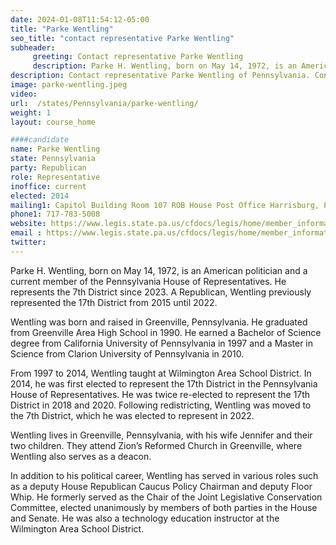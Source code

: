 ```yaml
---
date: 2024-01-08T11:54:12-05:00
title: "Parke Wentling"
seo_title: "contact representative Parke Wentling"
subheader:
     greeting: Contact representative Parke Wentling
     description: Parke H. Wentling, born on May 14, 1972, is an American politician and a current member of the Pennsylvania House of Representatives. He represents the 7th District since 2023. A Republican, Wentling previously represented the 17th District from 2015 until 2022.
description: Contact representative Parke Wentling of Pennsylvania. Contact information for Parke Wentling includes email address, phone number, and mailing address.
image: parke-wentling.jpeg
video:
url:  /states/Pennsylvania/parke-wentling/
weight: 1
layout: course_home

####candidate
name: Parke Wentling
state: Pennsylvania
party: Republican
role: Representative
inoffice: current
elected: 2014
mailing1: Capitol Building Room 107 ROB House Post Office Harrisburg, PA 17120
phone1: 717-783-5008
website: https://www.legis.state.pa.us/cfdocs/legis/home/member_information/House_bio.cfm?id=1709/
email : https://www.legis.state.pa.us/cfdocs/legis/home/member_information/House_bio.cfm?id=1709/
twitter:
---
```


Parke H. Wentling, born on May 14, 1972, is an American politician and a current member of the Pennsylvania House of Representatives. He represents the 7th District since 2023. A Republican, Wentling previously represented the 17th District from 2015 until 2022.

Wentling was born and raised in Greenville, Pennsylvania. He graduated from Greenville Area High School in 1990. He earned a Bachelor of Science degree from California University of Pennsylvania in 1997 and a Master in Science from Clarion University of Pennsylvania in 2010.

From 1997 to 2014, Wentling taught at Wilmington Area School District. In 2014, he was first elected to represent the 17th District in the Pennsylvania House of Representatives. He was twice re-elected to represent the 17th District in 2018 and 2020. Following redistricting, Wentling was moved to the 7th District, which he was elected to represent in 2022.

Wentling lives in Greenville, Pennsylvania, with his wife Jennifer and their two children. They attend Zion’s Reformed Church in Greenville, where Wentling also serves as a deacon.

In addition to his political career, Wentling has served in various roles such as a deputy House Republican Caucus Policy Chairman and deputy Floor Whip. He formerly served as the Chair of the Joint Legislative Conservation Committee, elected unanimously by members of both parties in the House and Senate. He was also a technology education instructor at the Wilmington Area School District.
